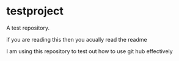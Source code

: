 testproject
===========

A test repository.

if you are reading this then you acually read the readme

I am using this repository to test out how to use git hub effectively
